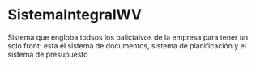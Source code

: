 # SistemaIntegralWV
Sistema que engloba todsos los palictaivos de la empresa para tener un solo front: esta él sistema de documentos, sistema de planificación y el sistema de presupuesto
